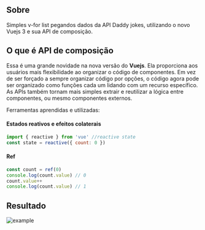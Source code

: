## Sobre

Simples v-for list pegandos dados da API Daddy jokes, utilizando o novo Vuejs 3 e sua API de composição.

## O que é API de composição

Essa é uma grande novidade na nova versão do **Vuejs**. Ela proporciona aos usuários mais flexibilidade ao organizar o código de componentes. Em vez de ser forçado a sempre organizar código por opções, o código agora pode ser organizado como funções cada um lidando com um recurso específico. As APIs também tornam mais simples extrair e reutilizar a lógica entre componentes, ou mesmo componentes externos.


Ferramentas aprendidas e utilizadas:

#### Estados reativos e efeitos colaterais

```javascript
import { reactive } from 'vue' //reactive state 
const state = reactive({ count: 0 })
```

#### Ref

```javascript
const count = ref(0) 
console.log(count.value) // 0 
count.value++ 
console.log(count.value) // 1
```

## Resultado
![example](https://thumbs.gfycat.com/TepidBriskJabiru-size_restricted.gif)
